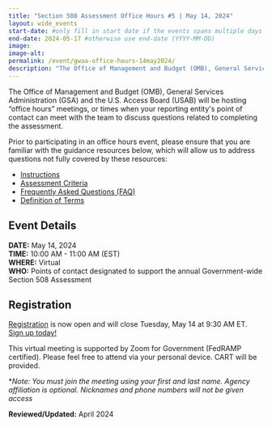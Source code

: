 ```yaml
---
title: "Section 508 Assessment Office Hours #5 | May 14, 2024"
layout: wide_events
start-date: #only fill in start date if the events spans multiple days (YYYY-MM-DD)
end-date: 2024-05-17 #otherwise use end-date (YYYY-MM-DD)
image:
image-alt: 
permalink: /event/gwaa-office-hours-14may2024/
description: "The Office of Management and Budget (OMB), General Services Administration (GSA) and the U.S. Access Board (USAB) will be hosting “office hours” meetings, or times when your reporting entity point of contact can meet with our teams to discuss the criteria or other questions related to completing the assessment."
---
```

The Office of Management and Budget (OMB), General Services Administration (GSA) and the U.S. Access Board (USAB) will be hosting “office hours” meetings, or times when your reporting entity's point of contact can meet with the team to discuss questions related to completing the assessment.

Prior to participating in an office hours event, please ensure that you are familiar with the guidance resources below, which will allow us to address questions not fully covered by these resources: 
- [Instructions][1]
- [Assessment Criteria][2] 
- [Frequently Asked Questions (FAQ)][4]
- [Definition of Terms][5]

## Event Details
**DATE:** May 14, 2024  
**TIME:** 10:00 AM - 11:00 AM (EST)  
**WHERE:** Virtual  
**WHO:** Points of contact designated to support the annual Government-wide Section 508 Assessment  

## Registration
[Registration][7] is now open and will close Tuesday, May 14 at 9:30 AM ET. [Sign up today!][7]   

This virtual meeting is supported by Zoom for Government (FedRAMP certified). Please feel free to attend via your personal device.  CART will be provided.

**Note: You must join the meeting using your first and last name. Agency affiliation is optional. Nicknames and phone numbers will not be given access*

**Reviewed/Updated:** April 2024

[1]: {{site.baseurl}}/manage/section-508-assessment/
[2]: {{site.baseurl}}/manage/section-508-assessment/criteria/      
[4]: {{site.baseurl}}/manage/section-508-assessment/faq/
[5]: {{site.baseurl}}/tools/glossary/
[6]: {{site.baseurl}}/events/
[7]: https://gsa.zoomgov.com/meeting/register/vJItf-2uqDktGkes1UdDCp4dLUGmrEmW0pY